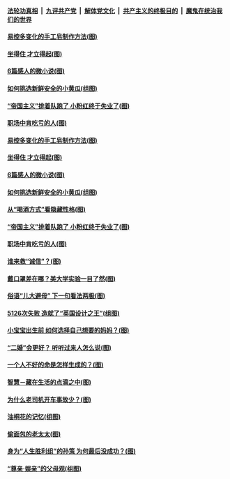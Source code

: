 

####  [法轮功真相](../../../../basic/blob/master/README.md?t=05151002) &nbsp;|&nbsp; [九评共产党](../../../../9ping.md/blob/master/README.md?t=05151002) &nbsp;|&nbsp; [解体党文化](../../../../jtdwh.md/blob/master/README.md?t=05151002)  &nbsp;|&nbsp; [共产主义的终极目的](../../../../gczydzjmd.md/blob/master/README.md?t=05151002) &nbsp;|&nbsp; [魔鬼在统治我们的世界](../../../../mgztzwmdsj.md/blob/master/README.md?t=05151002) 

#### [易控多变化的手工皂制作方法(图)](../pages/p8/933238.md?t=05151002) 

#### [坐得住 才立得起(图)](../pages/p8/932276.md?t=05151002) 

#### [6篇感人的微小说(图)](../pages/p8/933167.md?t=05151002) 

#### [如何挑选新鲜安全的小黄瓜(组图)](../pages/p8/933057.md?t=05151002) 

#### [“帝国主义”排着队跑了 小粉红终于失业了(图)](../pages/p8/933087.md?t=05151002) 

#### [职场中肯吃亏的人(图)](../pages/p8/932447.md?t=05151002) 

#### [易控多变化的手工皂制作方法(图)](../pages/p8/933238.md?t=05151002) 

#### [坐得住 才立得起(图)](../pages/p8/932276.md?t=05151002) 

#### [6篇感人的微小说(图)](../pages/p8/933167.md?t=05151002) 

#### [如何挑选新鲜安全的小黄瓜(组图)](../pages/p8/933057.md?t=05151002) 

#### [从“喝酒方式”看隐藏性格(图)](../pages/p8/930799.md?t=05151002) 

#### [“帝国主义”排着队跑了 小粉红终于失业了(图)](../pages/p8/933087.md?t=05151002) 

#### [职场中肯吃亏的人(图)](../pages/p8/932447.md?t=05151002) 

#### [谁来救“诚信”？(图)](../pages/p8/932789.md?t=05151002) 

#### [戴口罩差在哪？美大学实验一目了然(图)](../pages/p8/933029.md?t=05151002) 

#### [俗语“儿大避母” 下一句看法两极(图)](../pages/p8/933008.md?t=05151002) 

#### [5126次失败 造就了“英国设计之王”(组图)](../pages/p8/932258.md?t=05151002) 

#### [小宝宝出生前 如何选择自己想要的妈妈？(图)](../pages/p8/932944.md?t=05151002) 

#### [“二婚”会更好？ 听听过来人怎么说(图)](../pages/p8/932454.md?t=05151002) 

#### [一个人不好的命是怎样生成的？(图)](../pages/p8/932461.md?t=05151002) 

#### [智慧－藏在生活的点滴之中(图)](../pages/p8/932476.md?t=05151002) 

#### [为什么老司机开车事故少？(图)](../pages/p8/932883.md?t=05151002) 

#### [油桐花的记忆(组图)](../pages/p8/932636.md?t=05151002) 

#### [偷面包的老太太(图)](../pages/p8/925270.md?t=05151002) 

#### [身为“人生胜利组”的孙策 为何最后没成功？(图)](../pages/p8/932674.md?t=05151002) 

#### [“尊亲‧娱亲”的父母观(组图)](../pages/p8/932673.md?t=05151002) 

